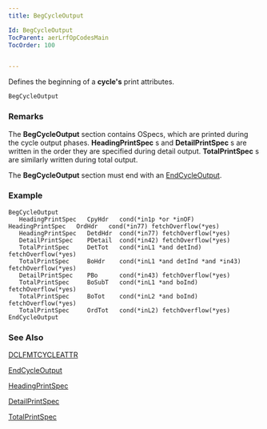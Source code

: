 ```yaml
---
title: BegCycleOutput

Id: BegCycleOutput
TocParent: aerLrfOpCodesMain
TocOrder: 100


---
```


Defines the beginning of a **cycle's** print attributes. 

```
BegCycleOutput    
```

### Remarks
The **BegCycleOutput** section contains OSpecs, which are printed during the cycle output phases. **HeadingPrintSpec** s and **DetailPrintSpec** s are written in the order they are specified during detail output. **TotalPrintSpec** s are similarly written during total output.

The **BegCycleOutput** section must end with an [EndCycleOutput](EndCycleOutput.html). 

### Example

```
BegCycleOutput
   HeadingPrintSpec   CpyHdr   cond(*in1p *or *inOF)    HeadingPrintSpec   OrdHdr   cond(*in77) fetchOverflow(*yes)
   HeadingPrintSpec   DetdHdr  cond(*in77) fetchOverflow(*yes)
   DetailPrintSpec    PDetail  cond(*in42) fetchOverflow(*yes)
   TotalPrintSpec     DetTot   cond(*inL1 *and detInd) fetchOverflow(*yes)
   TotalPrintSpec     BoHdr    cond(*inL1 *and detInd *and *in43) fetchOverflow(*yes)
   DetailPrintSpec    PBo      cond(*in43) fetchOverflow(*yes)
   TotalPrintSpec     BoSubT   cond(*inL1 *and boInd) fetchOverflow(*yes)
   TotalPrintSpec     BoTot    cond(*inL2 *and boInd) fetchOverflow(*yes)
   TotalPrintSpec     OrdTot   cond(*inL2) fetchOverflow(*yes)
EndCycleOutput 
```

### See Also
[DCLFMTCYCLEATTR](DCLFMTCYCLEATTR.html)

[EndCycleOutput](EndCycleOutput.html)

[HeadingPrintSpec](HeadingPrintSpec.html)

[DetailPrintSpec](DetailPrintSpec.html)

[TotalPrintSpec](TotalPrintSpec.html)
